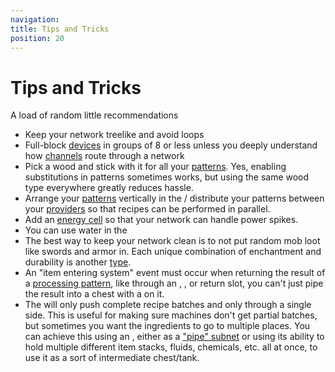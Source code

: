 ```yaml
---
navigation:
title: Tips and Tricks
position: 20
---
```


# Tips and Tricks

A load of random little recommendations

*   Keep your network treelike and avoid loops
*   Full-block [devices](ae2-mechanics/devices.md) in groups of 8 or less unless you deeply understand how [channels](ae2-mechanics/channels.md)
    route through a network
*   Pick a wood and stick with it for all your [patterns](items-blocks-machines/patterns.md). Yes, enabling substitutions
    in patterns sometimes works, but using the same wood type everywhere greatly reduces hassle.
*   Arrange your [patterns](items-blocks-machines/patterns.md) vertically in the <ItemLink id="pattern_access_terminal" />/
    distribute your patterns between your [providers](items-blocks-machines/pattern_provider.md) so that recipes can be performed in parallel.
*   Add an [energy cell](items-blocks-machines/energy_cells.md) so that your network can handle power spikes.
*   You can use water in the <ItemLink id="condenser" />
*   The best way to keep your network clean is to not put random mob loot like swords and armor in. Each unique combination of
    enchantment and durability is another [type](ae2-mechanics/bytes-and-types.md).
*   An "item entering system" event must occur when returning the result of a [processing pattern](items-blocks-machines/patterns.md),
    like through an <ItemLink id="importbus" />, <ItemLink id="interface" />, or <ItemLink id="pattern_provider" /> return slot,
    you can't just pipe the result into a chest with a <ItemLink id="storage_bus" /> on it.
*   The <ItemLink id="pattern_provider" /> will only push complete recipe batches and only through a single side. This is useful
    for making sure machines don't get partial batches, but sometimes you want the ingredients to go to multiple places.
    You can achieve this using an <ItemLink id="interface" />, either as a ["pipe" subnet](example-setups/pipe-subnet.md) or using
    its ability to hold multiple different item stacks, fluids, chemicals, etc. all at once, to use it as a sort of intermediate chest/tank.

